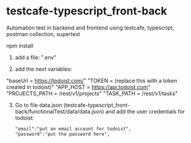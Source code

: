 # testcafe-typescript_front-back
Automation test in backend and frontend using testcafe, typescript, postman collection, supertest


npm install

1. add a file:
   ".env"

2. add the next variables:

  "baseUrl = https://todoist.com/"
  "TOKEN = (replace this with a token created in todoist)"
  "APP_HOST = https://api.todoist.com"
  "PROJECTS_PATH = /rest/v1/projects"
  "TASK_PATH = /rest/v1/tasks"

3. Go to file data.json (testcafe-typescript_front-back/functionalTest/data/data.json) and add the user credentials for todoist:

       "email":"put an email account for todoist",
       "password":"put the password here",


   


